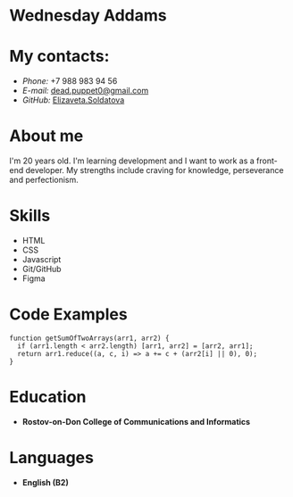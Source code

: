 # Wednesday Addams

# My contacts:

* *Phone:* +7 988 983 94 56
* *E-mail:* dead.puppet0@gmail.com
* *GitHub:* [Elizaveta.Soldatova](https://github.com/lizikpizik1)

# About me

I'm 20 years old. I'm learning development and I want to work as a front-end developer. My strengths include craving for knowledge, perseverance and perfectionism.

# Skills

* HTML
* CSS
* Javascript
* Git/GitHub
* Figma

# Code Examples

```
function getSumOfTwoArrays(arr1, arr2) {
  if (arr1.length < arr2.length) [arr1, arr2] = [arr2, arr1];
  return arr1.reduce((a, c, i) => a += c + (arr2[i] || 0), 0);
}

```
# Education

* **Rostov-on-Don College of Communications and Informatics**

# Languages

* **English (B2)**